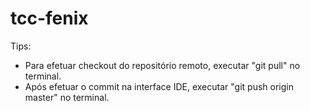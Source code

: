 tcc-fenix
=========

Tips:
 - Para efetuar checkout do repositório remoto, executar "git pull" no terminal.
 - Após efetuar o commit na interface IDE, executar "git push origin master" no terminal.